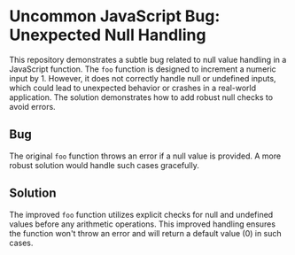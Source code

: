# Uncommon JavaScript Bug: Unexpected Null Handling

This repository demonstrates a subtle bug related to null value handling in a JavaScript function. The `foo` function is designed to increment a numeric input by 1. However, it does not correctly handle null or undefined inputs, which could lead to unexpected behavior or crashes in a real-world application.  The solution demonstrates how to add robust null checks to avoid errors.

## Bug

The original `foo` function throws an error if a null value is provided.  A more robust solution would handle such cases gracefully.

## Solution

The improved `foo` function utilizes explicit checks for null and undefined values before any arithmetic operations. This improved handling ensures the function won't throw an error and will return a default value (0) in such cases.